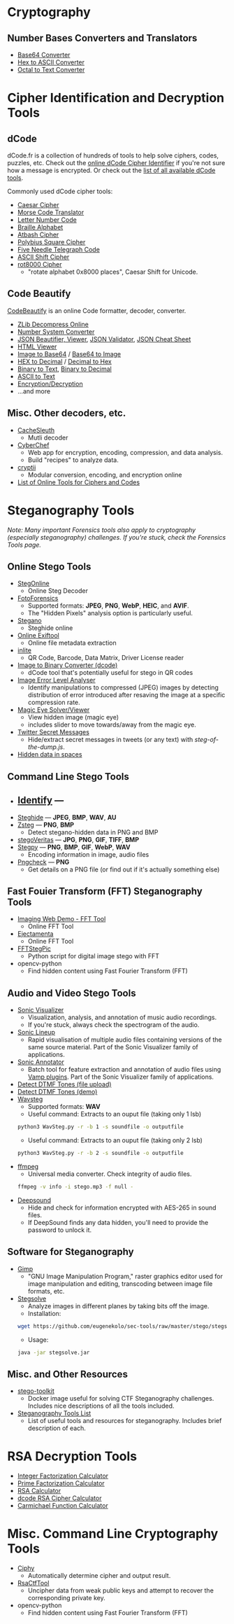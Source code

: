 # Cryptography

## Number Bases Converters and Translators
- [Base64 Converter](https://www.base64decode.org/)
- [Hex to ASCII Converter](https://www.rapidtables.com/convert/number/hex-to-ascii.html)
- [Octal to Text Converter](https://www.browserling.com/tools/octal-to-text)



# Cipher Identification and Decryption Tools

## dCode
dCode.fr is a collection of hundreds of tools to help solve ciphers, codes, puzzles, etc. 
Check out the [online dCode Cipher Identifier](https://www.dcode.fr/cipher-identifier) if you're not sure how a message is encrypted. 
Or check out the [list of all available dCode tools](https://www.dcode.fr/tools-list).

Commonly used dCode cipher tools: 
- [Caesar Cipher](https://www.dcode.fr/caesar-cipher)
- [Morse Code Translator](https://morsedecoder.com/)
- [Letter Number Code](https://www.dcode.fr/letter-number-cipher)
- [Braille Alphabet](https://www.dcode.fr/braille-alphabet)
- [Atbash Cipher](https://www.dcode.fr/atbash-cipher)
- [Polybius Square Cipher](https://www.cachesleuth.com/polybiussquare.html)
- [Five Needle Telegraph Code](https://www.cachesleuth.com/fiveneedletelegraph.html)
- [ASCII Shift Cipher](https://www.dcode.fr/ascii-shift-cipher)
- [rot8000 Cipher](https://rot8000.com/Index) 
  - "rotate alphabet 0x8000 places", Caesar Shift for Unicode.



## Code Beautify
[CodeBeautify](https://codebeautify.org/) is an online Code formatter, decoder, converter.
- [ZLib Decompress Online](https://codebeautify.org/zlib-decompress-online)
- [Number System Converter](https://codebeautify.org/all-number-converter)
- [JSON Beautifier, Viewer](https://codebeautify.org/jsonviewer), [JSON Validator](https://codebeautify.org/jsonvalidator), [JSON Cheat Sheet](https://codebeautify.org/json-cheat-sheet)
- [HTML Viewer](https://codebeautify.org/htmlviewer)
- [Image to Base64](https://codebeautify.org/image-to-base64-converter) / [Base64 to Image](https://codebeautify.org/base64-to-image-converter)
- [HEX to Decimal](https://codebeautify.org/hex-decimal-converter) / [Decimal to Hex](https://codebeautify.org/decimal-hex-converter)
- [Binary to Text](https://codebeautify.org/binary-to-text), [Binary to Decimal](https://codebeautify.org/binary-decimal-converter)
- [ASCII to Text](https://codebeautify.org/ascii-to-text)
- [Encryption/Decryption](https://codebeautify.org/encrypt-decrypt)
- ...and more


## Misc. Other decoders, etc.
- [CacheSleuth](https://www.cachesleuth.com/multidecoder/) 
  - Mutli decoder
- [CyberChef](https://www.google.com/url?sa=t&rct=j&q=&esrc=s&source=web&cd=&ved=2ahUKEwijlaDt3oyAAxWxGjQIHXlgA28QFnoECA4QAQ&url=https%3A%2F%2Fgchq.github.io%2FCyberChef%2F&usg=AOvVaw3cJhXGWs_4gKkmjmhQLSNC&opi=89978449) 
  - Web app for encryption, encoding, compression, and data analysis. 
  - Build "recipes" to analyze data.
- [cryptii](https://cryptii.com/) 
  - Modular conversion, encoding, and encryption online
- [List of Online Tools for Ciphers and Codes](https://rumkin.com/tools/cipher/)





# Steganography Tools

*Note: Many important Forensics tools also apply to cryptography (especially steganography) challenges. If you're stuck, check the Forensics Tools page.*

## Online Stego Tools
- [StegOnline](https://stegonline.georgeom.net/upload) 
  - Online Steg Decoder
- [FotoForensics](https://fotoforensics.com/analysis.php?id=b4727b6206fb898a6ae76ea14d8d6ae4fc623752.110213)
  - Supported formats: **JPEG**, **PNG**, **WebP**, **HEIC**, and **AVIF**.
  - The "Hidden Pixels" analysis option is particularly useful.
- [Stegano](https://futureboy.us/stegano/) 
  - Steghide online
- [Online Exiftool](https://exif.tools/) 
  - Online file metadata extraction
- [inlite](https://online-barcode-reader.inliteresearch.com/) 
  - QR Code, Barcode, Data Matrix, Driver License reader
- [Image to Binary Converter (dcode)](https://www.dcode.fr/binary-image) 
  - dCode tool that's potentially useful for stego in QR codes
- [Image Error Level Analyser](https://29a.ch/sandbox/2012/imageerrorlevelanalysis/) 
  - Identify manipulations to compressed (JPEG) images by detecting distribution of error introduced after resaving the image at a specific compression rate.
- [Magic Eye Solver/Viewer](http://magiceye.ecksdee.co.uk/) 
  - View hidden image (magic eye) 
  - includes slider to move towards/away from the magic eye.
- [Twitter Secret Messages](https://holloway.nz/steg/) 
  - Hide/extract secret messages in tweets (or any text) with *steg-of-the-dump.js*.
- [Hidden data in spaces](https://www.irongeek.com/i.php?page=security/unicode-steganography-homoglyph-encoder)


## Command Line Stego Tools
- [Identify](https://linux.die.net/man/1/identify) — 
  - 
- [Steghide](https://www.kali.org/tools/steghide/) — **JPEG**, **BMP**, **WAV**, **AU**
- [Zsteg](https://github.com/zed-0xff/zsteg) — **PNG**, **BMP**
  - Detect stegano-hidden data in PNG and BMP
- [stegoVeritas]() — **JPG**, **PNG**, **GIF**, **TIFF**, **BMP**
- [Stegpy](https://github.com/dhsdshdhk/stegpy) — **PNG**, **BMP**, **GIF**, **WebP**, **WAV**
  - Encoding information in image, audio files
- [Pngcheck](http://www.libpng.org/pub/png/apps/pngcheck.html) — **PNG**
  - Get details on a PNG file (or find out if it's actually something else)


## Fast Fouier Transform (FFT) Steganography Tools
- [Imaging Web Demo - FFT Tool](http://bigwww.epfl.ch/demo/ip/demos/FFT/) 
  - Online FFT Tool
- [Ejectamenta](https://www.ejectamenta.com/Fourifier-fullscreen/) 
  - Online FFT Tool
- [FFTStegPic](https://github.com/0xcomposure/FFTStegPic) 
  - Python script for digital image stego with FFT
- opencv-python 
  - Find hidden content using Fast Fourier Transform (FFT)


## Audio and Video Stego Tools
- [Sonic Visualizer](https://www.sonicvisualiser.org/) 
  - Visualization, analysis, and annotation of music audio recordings.
  - If you're stuck, always check the spectrogram of the audio.
- [Sonic Lineup](https://www.sonicvisualiser.org/sonic-lineup/index.html) 
  - Rapid visualisation of multiple audio files containing versions of the same source material. Part of the Sonic Visualizer family of applications.
- [Sonic Annotator](https://vamp-plugins.org/sonic-annotator/) 
  - Batch tool for feature extraction and annotation of audio files using [Vamp plugins](https://vamp-plugins.org/index.html). Part of the Sonic Visualizer family of applications.
- [Detect DTMF Tones (file upload)](http://dialabc.com/sound/detect/index.html) 
- [Detect DTMF Tones (demo)](https://unframework.github.io/dtmf-detect/) 
- [Wavsteg](https://github.com/ragibson/Steganography#WavSteg) 
  - Supported formats: **WAV**
  - Useful command:
  Extracts to an ouput file (taking only 1 lsb)
  ```bash
  python3 WavSteg.py -r -b 1 -s soundfile -o outputfile
  ```
  - Useful command:
  Extracts to an ouput file (taking only 2 lsb)
  ```bash
  python3 WavSteg.py -r -b 2 -s soundfile -o outputfile
  ```
- [ffmpeg](https://ffmpeg.org/documentation.html) 
  - Universal media converter. Check integrity of audio files.
  ```bash
  ffmpeg -v info -i stego.mp3 -f null -
  ```
- [Deepsound](http://jpinsoft.net/deepsound/download.aspx) 
  - Hide and check for information encrypted with AES-265 in sound files.
  - If DeepSound finds any data hidden, you'll need to provide the password to unlock it.


## Software for Steganography
- [Gimp](https://www.google.com/url?sa=t&rct=j&q=&esrc=s&source=web&cd=&cad=rja&uact=8&ved=2ahUKEwj09LaF54yAAxUGITQIHeNiDm8QFnoECA4QAQ&url=https%3A%2F%2Fwww.gimp.org%2F&usg=AOvVaw14Av6K8pNdgfrkZATYVj-5&opi=89978449)
  - "GNU Image Manipulation Program," raster graphics editor used for image manipulation and editing, transcoding between image file formats, etc.
- [Stegsolve](https://wiki.bi0s.in/steganography/stegsolve/) 
  - Analyze images in different planes by taking bits off the image.
  - Installation:
  ```bash
  wget https://github.com/eugenekolo/sec-tools/raw/master/stego/stegsolve/stegsolve/stegsolve.jar
  ```
  - Usage:
  ```bash
  java -jar stegsolve.jar
  ```

## Misc. and Other Resources
- [stego-toolkit](https://github.com/DominicBreuker/stego-toolkit) 
  - Docker image useful for solving CTF Steganography challenges. Includes nice descriptions of all the tools included.
- [Steganography Tools List](https://0xrick.github.io/lists/stego/) 
  - List of useful tools and resources for steganography. Includes brief description of each.



# RSA Decryption Tools
- [Integer Factorization Calculator](https://www.alpertron.com.ar/ECM.HTM)
- [Prime Factorization Calculator](https://www.calculatorsoup.com/calculators/math/prime-factors.php)
- [RSA Calculator](https://www.cs.drexel.edu/~jpopyack/Courses/CSP/Fa17/notes/10.1_Cryptography/RSA_Express_EncryptDecrypt_v2.html)
- [dcode RSA Cipher Calculator](https://www.dcode.fr/rsa-cipher)
- [Carmichael Function Calculator](https://comnuan.com/cmnn02/cmnn02006/cmnn02006.php)
  


# Misc. Command Line Cryptography Tools
- [Ciphy](https://github.com/Ciphey/Ciphey) 
  - Automatically determine cipher and output result.
- [RsaCtfTool](https://github.com/RsaCtfTool/RsaCtfTool) 
  - Uncipher data from weak public keys and attempt to recover the corresponding private key.
- opencv-python 
  - Find hidden content using Fast Fourier Transform (FFT)
